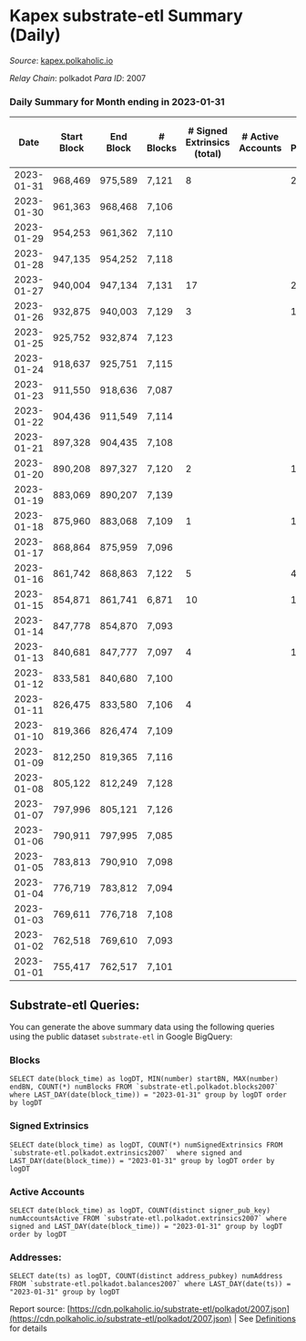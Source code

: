 # Kapex substrate-etl Summary (Daily)

_Source_: [kapex.polkaholic.io](https://kapex.polkaholic.io)

*Relay Chain*: polkadot
*Para ID*: 2007



### Daily Summary for Month ending in 2023-01-31


| Date | Start Block | End Block | # Blocks | # Signed Extrinsics (total) | # Active Accounts | # Passive | # New | # Addresses with Balances | # Events | # Transfers | # XCM Transfers In | # XCM Transfers Out |
| ---- | ----------- | --------- | -------- | --------------------------- | ----------------- | --------- | ----- | ------------------------- | -------- | ----------- | ------------------ | ------------------- |
| 2023-01-31 | 968,469 | 975,589 | 7,121  | 8 |  | 2 | 1 | 1,052 | 13,124 | 8  |   |   |
| 2023-01-30 | 961,363 | 968,468 | 7,106  |  |  |  |  | 1,051 | 14,216 |   |   |   |
| 2023-01-29 | 954,253 | 961,362 | 7,110  |  |  |  |  | 1,051 | 14,224 |   |   |   |
| 2023-01-28 | 947,135 | 954,252 | 7,118  |  |  |  |  | 1,051 | 11,869 |   |   |   |
| 2023-01-27 | 940,004 | 947,134 | 7,131  | 17 |  | 2 | 1 | 1,051 | 10,618 | 11  |   |   |
| 2023-01-26 | 932,875 | 940,003 | 7,129  | 3 |  | 19 | 11 | 1,050 | 14,332 | 19  |   |   |
| 2023-01-25 | 925,752 | 932,874 | 7,123  |  |  |  |  | 1,039 | 10,846 |   |   |   |
| 2023-01-24 | 918,637 | 925,751 | 7,115  |  |  |  |  | 1,039 | 14,234 |   |   |   |
| 2023-01-23 | 911,550 | 918,636 | 7,087  |  |  |  |  | 1,039 | 12,994 |   |   |   |
| 2023-01-22 | 904,436 | 911,549 | 7,114  |  |  |  |  | 1,039 | 14,232 |   |   |   |
| 2023-01-21 | 897,328 | 904,435 | 7,108  |  |  |  |  | 1,039 | 14,220 |   |   |   |
| 2023-01-20 | 890,208 | 897,327 | 7,120  | 2 |  | 1 | 1 | 1,039 | 11,281 | 2  |   |   |
| 2023-01-19 | 883,069 | 890,207 | 7,139  |  |  |  |  | 1,038 | 14,282 |   |   |   |
| 2023-01-18 | 875,960 | 883,068 | 7,109  | 1 |  | 1 | 1 | 1,038 | 14,228 | 1  |   |   |
| 2023-01-17 | 868,864 | 875,959 | 7,096  |  |  |  |  | 1,037 | 14,196 |   |   |   |
| 2023-01-16 | 861,742 | 868,863 | 7,122  | 5 |  | 4 | 3 | 1,037 | 14,274 | 5  |   |   |
| 2023-01-15 | 854,871 | 861,741 | 6,871  | 10 |  | 1,028 | 1,029 | 1,034 | 17,904 | 1,031  |   |   |
| 2023-01-14 | 847,778 | 854,870 | 7,093  |  |  |  |  | 5 | 14,190 |   |   |   |
| 2023-01-13 | 840,681 | 847,777 | 7,097  | 4 |  | 1 | 2 | 5 | 14,231 | 2  |   |   |
| 2023-01-12 | 833,581 | 840,680 | 7,100  |  |  |  |  | 3 | 14,204 |   |   |   |
| 2023-01-11 | 826,475 | 833,580 | 7,106  | 4 |  |  |  | 3 | 14,236 |   |   |   |
| 2023-01-10 | 819,366 | 826,474 | 7,109  |  |  |  |  | 3 | 14,222 |   |   |   |
| 2023-01-09 | 812,250 | 819,365 | 7,116  |  |  |  |  | 3 | 14,236 |   |   |   |
| 2023-01-08 | 805,122 | 812,249 | 7,128  |  |  |  |  | 3 | 14,260 |   |   |   |
| 2023-01-07 | 797,996 | 805,121 | 7,126  |  |  |  |  | 3 | 14,256 |   |   |   |
| 2023-01-06 | 790,911 | 797,995 | 7,085  |  |  |  |  | 3 | 14,174 |   |   |   |
| 2023-01-05 | 783,813 | 790,910 | 7,098  |  |  |  |  | 3 | 14,200 |   |   |   |
| 2023-01-04 | 776,719 | 783,812 | 7,094  |  |  |  |  | 3 | 14,192 |   |   |   |
| 2023-01-03 | 769,611 | 776,718 | 7,108  |  |  |  |  | 3 | 14,220 |   |   |   |
| 2023-01-02 | 762,518 | 769,610 | 7,093  |  |  |  |  | 3 | 14,190 |   |   |   |
| 2023-01-01 | 755,417 | 762,517 | 7,101  |  |  |  |  | 3 | 14,206 |   |   |   |

## Substrate-etl Queries:
You can generate the above summary data using the following queries using the public dataset `substrate-etl` in Google BigQuery:


### Blocks
```
SELECT date(block_time) as logDT, MIN(number) startBN, MAX(number) endBN, COUNT(*) numBlocks FROM `substrate-etl.polkadot.blocks2007`  where LAST_DAY(date(block_time)) = "2023-01-31" group by logDT order by logDT
```


### Signed Extrinsics
```
SELECT date(block_time) as logDT, COUNT(*) numSignedExtrinsics FROM `substrate-etl.polkadot.extrinsics2007`  where signed and LAST_DAY(date(block_time)) = "2023-01-31" group by logDT order by logDT
```


### Active Accounts
```
SELECT date(block_time) as logDT, COUNT(distinct signer_pub_key) numAccountsActive FROM `substrate-etl.polkadot.extrinsics2007` where signed and LAST_DAY(date(block_time)) = "2023-01-31" group by logDT order by logDT
```


### Addresses:
```
SELECT date(ts) as logDT, COUNT(distinct address_pubkey) numAddress FROM `substrate-etl.polkadot.balances2007` where LAST_DAY(date(ts)) = "2023-01-31" group by logDT
```



Report source: [https://cdn.polkaholic.io/substrate-etl/polkadot/2007.json](https://cdn.polkaholic.io/substrate-etl/polkadot/2007.json) | See [Definitions](/DEFINITIONS.md) for details
